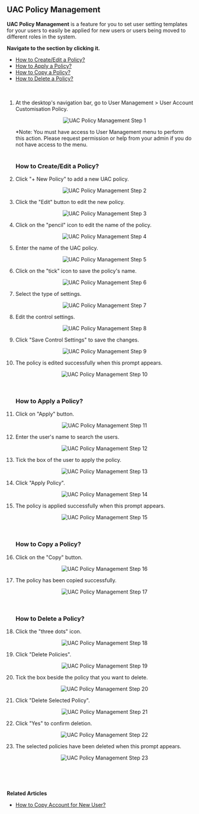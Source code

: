 ## UAC Policy Management

**UAC Policy Management** is a feature for you to set user setting templates for your users to easily be applied for new users or users being moved to different roles in the system.<br>

**Navigate to the section by clicking it.**<br>

- [How to Create/Edit a Policy?](#section1)<br>
- [How to Apply a Policy?](#section2)<br>
- [How to Copy a Policy?](#section3)<br>
- [How to Delete a Policy?](#section4)
<br><br><br>

1. At the desktop's navigation bar, go to User Management > User Account Customisation Policy.

   <p align="center">
     <img src="img/UAC_Policy_Management_Step_1.png" alt="UAC Policy Management Step 1">
   </p>

   *Note: You must have access to User Management menu to perform this action. Please request permission or help from your admin if you do not have access to the menu.<br>
   <br>

   <a id="section1"></a>

   ### How to Create/Edit a Policy?
   
3. Click "+ New Policy" to add a new UAC policy.

   <p align="center">
     <img src="img/UAC_Policy_Management_Step_2.png" alt="UAC Policy Management Step 2">
   </p>

4. Click the "Edit" button to edit the new policy.

   <p align="center">
     <img src="img/UAC_Policy_Management_Step_3.png" alt="UAC Policy Management Step 3">
   </p>

5. Click on the "pencil" icon to edit the name of the policy.

   <p align="center">
     <img src="img/UAC_Policy_Management_Step_4.png" alt="UAC Policy Management Step 4">
   </p>
   
6. Enter the name of the UAC policy.

   <p align="center">
     <img src="img/UAC_Policy_Management_Step_5.png" alt="UAC Policy Management Step 5">
   </p>
   
7. Click on the "tick" icon to save the policy's name.

   <p align="center">
     <img src="img/UAC_Policy_Management_Step_6.png" alt="UAC Policy Management Step 6">
   </p>
   
8. Select the type of settings.

   <p align="center">
     <img src="img/UAC_Policy_Management_Step_7.png" alt="UAC Policy Management Step 7">
   </p>
   
9. Edit the control settings.

   <p align="center">
     <img src="img/UAC_Policy_Management_Step_8.png" alt="UAC Policy Management Step 8">
   </p>
   
10. Click "Save Control Settings" to save the changes.

    <p align="center">
      <img src="img/UAC_Policy_Management_Step_9.png" alt="UAC Policy Management Step 9">
    </p>
   
11. The policy is edited successfully when this prompt appears.

    <p align="center">
      <img src="img/UAC_Policy_Management_Step_10.png" alt="UAC Policy Management Step 10">
    </p>
    <br>

    <a id="section2"></a>

    ### How to Apply a Policy?
   
12. Click on "Apply" button.

    <p align="center">
      <img src="img/UAC_Policy_Management_Step_11.png" alt="UAC Policy Management Step 11">
    </p>
   
13. Enter the user's name to search the users.

    <p align="center">
      <img src="img/UAC_Policy_Management_Step_12.png" alt="UAC Policy Management Step 12">
    </p>
   
14. Tick the box of the user to apply the policy.

    <p align="center">
      <img src="img/UAC_Policy_Management_Step_13.png" alt="UAC Policy Management Step 13">
    </p>
   
15. Click "Apply Policy".

    <p align="center">
      <img src="img/UAC_Policy_Management_Step_14.png" alt="UAC Policy Management Step 14">
    </p>
   
16. The policy is applied successfully when this prompt appears.

    <p align="center">
      <img src="img/UAC_Policy_Management_Step_15.png" alt="UAC Policy Management Step 15">
    </p>
    <br>

    <a id="section3"></a>

    ### How to Copy a Policy?
   
17. Click on the "Copy" button.

    <p align="center">
      <img src="img/UAC_Policy_Management_Step_16.png" alt="UAC Policy Management Step 16">
    </p>
   
18. The policy has been copied successfully.

    <p align="center">
      <img src="img/UAC_Policy_Management_Step_17.png" alt="UAC Policy Management Step 17">
    </p>
    <br>

    <a id="section4"></a>

    ### How to Delete a Policy?
     
19. Click the "three dots" icon.

    <p align="center">
      <img src="img/UAC_Policy_Management_Step_18.png" alt="UAC Policy Management Step 18">
    </p>

20. Click "Delete Policies".

    <p align="center">
      <img src="img/UAC_Policy_Management_Step_19.png" alt="UAC Policy Management Step 19">
    </p>
   
21. Tick the box beside the policy that you want to delete.

    <p align="center">
      <img src="img/UAC_Policy_Management_Step_20.png" alt="UAC Policy Management Step 20">
    </p>
   
22. Click "Delete Selected Policy".

    <p align="center">
      <img src="img/UAC_Policy_Management_Step_21.png" alt="UAC Policy Management Step 21">
    </p>
   
23. Click "Yes" to confirm deletion.

    <p align="center">
      <img src="img/UAC_Policy_Management_Step_22.png" alt="UAC Policy Management Step 22">
    </p>
   
24. The selected policies have been deleted when this prompt appears.

    <p align="center">
      <img src="img/UAC_Policy_Management_Step_23.png" alt="UAC Policy Management Step 23">
    </p>
    <br><br><br>

**Related Articles**
- [How to Copy Account for New User?](Copy_Account.md)

